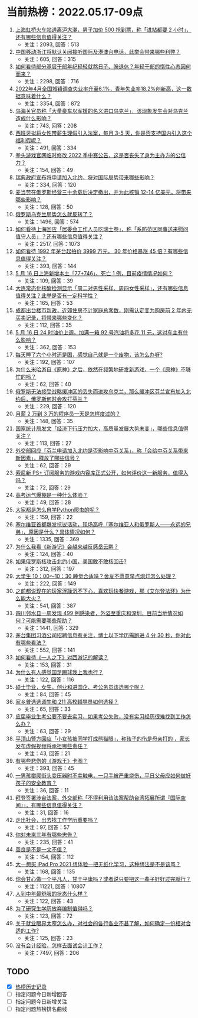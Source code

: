 # 当前热榜：2022.05.17-09点
1. [上海虹桥火车站遇离沪大潮，男子加价 500 抢到票，称「进站都要 2 小时」，还有哪些信息值得关注？](https://www.zhihu.com/question/533089618)
    * 关注：2093, 回答：513
2. [中国移动浙江将默认关闭接听国际及港澳台电话，此举会带来哪些利弊？](https://www.zhihu.com/question/532345093)
    * 关注：605, 回答：315
3. [如何看待部分基层干部年纪轻轻就熬日子、盼退休？年轻干部的惰性心态因何而来？](https://www.zhihu.com/question/533025860)
    * 关注：2298, 回答：716
4. [2022年4月全国城镇调查失业率升至6.1%，青年失业率18.2%创新高，这一数据意味着什么？](https://www.zhihu.com/question/533043580)
    * 关注：3354, 回答：872
5. [乌海关官员称「大量豪车以军援的名义进口乌克兰」，该现象发生会对乌克兰造成什么影响？](https://www.zhihu.com/question/533071677)
    * 关注：743, 回答：208
6. [西班牙拟将女性带薪生理假引入法案，每月 3-5 天，你是否支持国内引入这个福利假呢？](https://www.zhihu.com/question/532976338)
    * 关注：491, 回答：334
7. [拳头游戏官网临时修改 2022 季中赛公告，这是否丧失了身为主办方的公信力？](https://www.zhihu.com/question/532991597)
    * 关注：154, 回答：49
8. [瑞典政府宣布将申请加入北约，将对国际局势带来哪些影响？](https://www.zhihu.com/question/533129610)
    * 关注：334, 回答：120
9. [麦当劳在俄罗斯经营三十余载后决定撤出，并为此核销 12-14 亿美元，将带来哪些影响？](https://www.zhihu.com/question/533123039)
    * 关注：128, 回答：50
10. [俄罗斯乌克兰局势怎么就反转了？](https://www.zhihu.com/question/532818299)
    * 关注：1496, 回答：574
11. [如何看待上海回应「居委会工作人员吃瑞士卷」，称「系防范区同事送来慰问值守人员」？还有哪些信息值得关注？](https://www.zhihu.com/question/533028051)
    * 关注：2517, 回答：1073
12. [如何看待 1992 年茅台起拍价 3999 万元， 30 年价格暴涨 45 倍？有哪些信息值得关注？](https://www.zhihu.com/question/533084234)
    * 关注：393, 回答：144
13. [5 月 16 日上海新增本土「77+746」、死亡 1 例，目前疫情情况如何？](https://www.zhihu.com/question/533173479)
    * 关注：109, 回答：39
14. [大连常态化核酸检测显示「周二对男性采样、周四女性采样」，还有哪些信息值得关注？此举是否有一定科学性？](https://www.zhihu.com/question/533159693)
    * 关注：165, 回答：53
15. [成都出台楼市新政，近郊住房不计家庭总套数，刚需认定变为购房前 2 年内无买卖记录，将带来哪些变化？](https://www.zhihu.com/question/533124756)
    * 关注：112, 回答：35
16. [5 月 16 日 24 时油价上调，加满一箱 92 号汽油将多花 11 元，这对车主有什么影响？](https://www.zhihu.com/question/533101031)
    * 关注：362, 回答：153
17. [每天睡了六个小时还是困，感觉自己就是一个废物，该怎么办呀?](https://www.zhihu.com/question/533002352)
    * 关注：192, 回答：107
18. [为什么米哈游自《原神》之后，依然在频繁地研发新游戏，一个《原神》不够忙的吗？](https://www.zhihu.com/question/532668770)
    * 关注：62, 回答：40
19. [俄罗斯无法接受战略缓冲区的丢失而进攻乌克兰，那么缓冲区芬兰宣布加入北约后，俄罗斯何时会攻打芬兰？](https://www.zhihu.com/question/533024855)
    * 关注：229, 回答：120
20. [月薪 2 万到 3 万的程序员一天是怎样度过的？](https://www.zhihu.com/question/528917068)
    * 关注：148, 回答：35
21. [国家统计局发文「经济下行压力加大，高质量发展大势未变」，哪些信息值得关注？](https://www.zhihu.com/question/533034507)
    * 关注：113, 回答：27
22. [外交部回应「芬兰申请加入北约是否影响中芬关系」，称「会给中芬关系带来新因素」，释放了哪些信号？](https://www.zhihu.com/question/533101107)
    * 关注：62, 回答：29
23. [索尼新 PS+ 订阅服务的游戏内容库正式公开，如何评价这一新服务，值得入吗？](https://www.zhihu.com/question/533132964)
    * 关注：72, 回答：29
24. [高考运气爆棚是一种什么体验？](https://www.zhihu.com/question/458507701)
    * 关注：49, 回答：28
25. [大家都是怎么自学Python爬虫的呢？](https://www.zhihu.com/question/324454970)
    * 关注：159, 回答：22
26. [塞尔维亚首都爆发抗议活动，现场高呼「塞尔维亚人和俄罗斯人——永远的兄弟」，原因是什么？具体情况如何？](https://www.zhihu.com/question/528324303)
    * 关注：1335, 回答：369
27. [为什么我看《新游记》会越来越反感岳云鹏？](https://www.zhihu.com/question/530498063)
    * 关注：124, 回答：40
28. [如果俄罗斯核攻击北约小国，美国敢不敢核回击?](https://www.zhihu.com/question/532949558)
    * 关注：312, 回答：197
29. [大学生 10：00～10：30 睡觉合适吗？舍友不愿意早点熄灯怎么处理？](https://www.zhihu.com/question/533020618)
    * 关注：222, 回答：149
30. [之前都说现在的玩家浮躁沉不下心，喜欢玩快餐游戏，那《艾尔登法环》为什么能大火？](https://www.zhihu.com/question/519571863)
    * 关注：541, 回答：387
31. [四川邻水县一周发现 499 例感染者，外溢至重庆和深圳，目前当地情况如何？可能需要哪些帮助？](https://www.zhihu.com/question/533069395)
    * 关注：1441, 回答：329
32. [茅台集团习酒公司招聘信息惹关注，博士以下学历需跑进 4 分 30 秒，你对此有哪些看法？](https://www.zhihu.com/question/532789414)
    * 关注：552, 回答：141
33. [如何看待《一人之下》对西游记的解读？](https://www.zhihu.com/question/271887825)
    * 关注：153, 回答：31
34. [为什么有人感觉国足踢球我上我也行？](https://www.zhihu.com/question/532200191)
    * 关注：122, 回答：116
35. [硕士毕业，女生，创业和进国企、考公务员该选哪个呢？](https://www.zhihu.com/question/531944522)
    * 关注：84, 回答：45
36. [家乡普选选调生和 211 高校辅导员如何选择？](https://www.zhihu.com/question/532226003)
    * 关注：65, 回答：33
37. [应届毕业生考公要不要去实习，如果考公失败，没有实习经历很难找到工作怎么办？](https://www.zhihu.com/question/531403003)
    * 关注：63, 回答：29
38. [平顶山警方回应「小女孩被同学打成熊猫眼」，称孩子的伤是母亲打的 ，家长发布虚假视频将承担哪些责任？](https://www.zhihu.com/question/533034592)
    * 关注：43, 回答：21
39. [有哪些悲伤的《游戏王》卡图？](https://www.zhihu.com/question/278136508)
    * 关注：393, 回答：45
40. [一男孩攀爬街头变压器时不幸触电，一只手被严重烧伤，平日父母应如何做好孩子的安全教育？](https://www.zhihu.com/question/533001254)
    * 关注：36, 回答：11
41. [拜登签署涉台法案，外交部称「不得利用该法案帮助台湾拓展所谓『国际空间』」，有哪些信息值得关注？](https://www.zhihu.com/question/533104015)
    * 关注：31, 回答：16
42. [走出社会，出去找工作学历重要吗？](https://www.zhihu.com/question/533037368)
    * 关注：97, 回答：57
43. [你对未来三年有哪些忠告？](https://www.zhihu.com/question/532746783)
    * 关注：235, 回答：41
44. [善良是不是一文不值？](https://www.zhihu.com/question/532846989)
    * 关注：154, 回答：112
45. [大一想买 iPad Pro 2021 想体验一把无纸化学习，这种想法是不是该骂？](https://www.zhihu.com/question/532793553)
    * 关注：168, 回答：135
46. [你会甘心做一个平凡人，甘于平庸吗？或者说只要把这一辈子好好过完就行？](https://www.zhihu.com/question/345745932)
    * 关注：11221, 回答：10807
47. [人到中年最舒服的状态什么样？](https://www.zhihu.com/question/532824103)
    * 关注：122, 回答：43
48. [为了研究生学历放弃编制值得吗？](https://www.zhihu.com/question/531931804)
    * 关注：123, 回答：72
49. [关于就业眼界太窄怎么办，对社会的各行各业不甚了解，如何确定一份相对合适的工作?](https://www.zhihu.com/question/531064681)
    * 关注：125, 回答：23
50. [没有会计经验，怎样去面试会计工作？](https://www.zhihu.com/question/20473577)
    * 关注：7497, 回答：206
## TODO
* [x] [热榜历史记录](hot_history/AllHot.md)
* [ ] 指定问题今日新增回答
* [ ] 指定问题今日新增关注
* [ ] 指定问题热榜排名曲线
